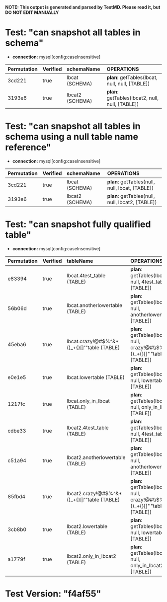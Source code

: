 **NOTE: This output is generated and parsed by TestMD. Please read it, but DO NOT EDIT MANUALLY**

# Test: "can snapshot all tables in schema" #

- **connection:** mysql[config:caseInsensitive]

| Permutation | Verified | schemaName      | OPERATIONS
| :---------- | :------- | :-------------- | :------
| 3cd221      | true     | lbcat (SCHEMA)  | **plan**: getTables(lbcat, null, null, [TABLE])
| 3193e6      | true     | lbcat2 (SCHEMA) | **plan**: getTables(lbcat2, null, null, [TABLE])

# Test: "can snapshot all tables in schema using a null table name reference" #

- **connection:** mysql[config:caseInsensitive]

| Permutation | Verified | schemaName      | OPERATIONS
| :---------- | :------- | :-------------- | :------
| 3cd221      | true     | lbcat (SCHEMA)  | **plan**: getTables(null, null, lbcat, [TABLE])
| 3193e6      | true     | lbcat2 (SCHEMA) | **plan**: getTables(null, null, lbcat2, [TABLE])

# Test: "can snapshot fully qualified table" #

- **connection:** mysql[config:caseInsensitive]

| Permutation | Verified | tableName                                    | OPERATIONS
| :---------- | :------- | :------------------------------------------- | :------
| e83394      | true     | lbcat.4test_table (TABLE)                    | **plan**: getTables(lbcat, null, 4test_table, [TABLE])
| 56b06d      | true     | lbcat.anotherlowertable (TABLE)              | **plan**: getTables(lbcat, null, anotherlowertable, [TABLE])
| 45eba6      | true     | lbcat.crazy!@#\$%^&*()_+{}[]'"table (TABLE)  | **plan**: getTables(lbcat, null, crazy!@#\\\\$%^&*()_+{}[]''"table, [TABLE])
| e0e1e5      | true     | lbcat.lowertable (TABLE)                     | **plan**: getTables(lbcat, null, lowertable, [TABLE])
| 1217fc      | true     | lbcat.only_in_lbcat (TABLE)                  | **plan**: getTables(lbcat, null, only_in_lbcat, [TABLE])
| cdbe33      | true     | lbcat2.4test_table (TABLE)                   | **plan**: getTables(lbcat2, null, 4test_table, [TABLE])
| c51a94      | true     | lbcat2.anotherlowertable (TABLE)             | **plan**: getTables(lbcat2, null, anotherlowertable, [TABLE])
| 85fbd4      | true     | lbcat2.crazy!@#\$%^&*()_+{}[]'"table (TABLE) | **plan**: getTables(lbcat2, null, crazy!@#\\\\$%^&*()_+{}[]''"table, [TABLE])
| 3cb8b0      | true     | lbcat2.lowertable (TABLE)                    | **plan**: getTables(lbcat2, null, lowertable, [TABLE])
| a1779f      | true     | lbcat2.only_in_lbcat2 (TABLE)                | **plan**: getTables(lbcat2, null, only_in_lbcat2, [TABLE])

# Test Version: "f4af55" #